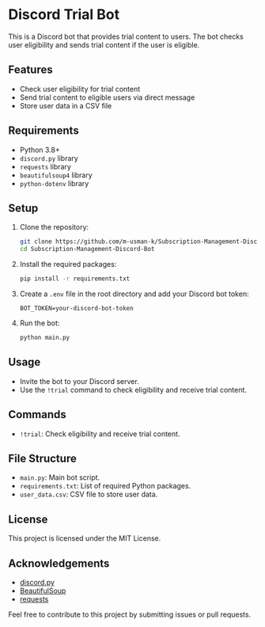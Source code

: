# Discord Trial Bot

This is a Discord bot that provides trial content to users. The bot checks user eligibility and sends trial content if the user is eligible.

## Features

- Check user eligibility for trial content
- Send trial content to eligible users via direct message
- Store user data in a CSV file

## Requirements

- Python 3.8+
- `discord.py` library
- `requests` library
- `beautifulsoup4` library
- `python-dotenv` library

## Setup

1. Clone the repository:

    ```sh
    git clone https://github.com/m-usman-k/Subscription-Management-Discord-Bot.git
    cd Subscription-Management-Discord-Bot
    ```

2. Install the required packages:

    ```sh
    pip install -r requirements.txt
    ```

3. Create a `.env` file in the root directory and add your Discord bot token:

    ```env
    BOT_TOKEN=your-discord-bot-token
    ```

4. Run the bot:

    ```sh
    python main.py
    ```

## Usage

- Invite the bot to your Discord server.
- Use the `!trial` command to check eligibility and receive trial content.

## Commands

- `!trial`: Check eligibility and receive trial content.

## File Structure

- `main.py`: Main bot script.
- `requirements.txt`: List of required Python packages.
- `user_data.csv`: CSV file to store user data.

## License

This project is licensed under the MIT License.

## Acknowledgements

- [discord.py](https://github.com/Rapptz/discord.py)
- [BeautifulSoup](https://www.crummy.com/software/BeautifulSoup/)
- [requests](https://docs.python-requests.org/en/latest/)

Feel free to contribute to this project by submitting issues or pull requests.
